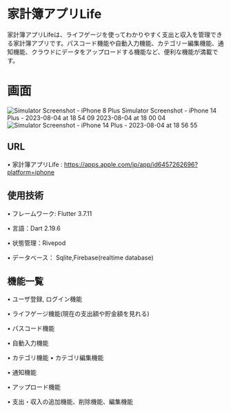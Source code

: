 # 家計簿アプリLife

家計簿アプリLifeは、ライフゲージを使ってわかりやすく支出と収入を管理できる家計簿アプリです。パスコード機能や自動入力機能、カテゴリー編集機能、通知機能、クラウドにデータをアップロードする機能など、便利な機能が満載です。
# 画面
![Simulator Screenshot - iPhone 8 Plus ![Simulator Screenshot - iPhone 14 Plus - 2023-08-04 at 18 54 09](https://github.com/keito0612/budget_life/assets/93522137/e08c10db-6048-4edf-a318-4dd361a758f1)
2023-08-04 at 18 00 04](https://github.com/keito0612/budget_life/assets/93522137/d47efdbf-4781-4fe9-a8ef-40c6a584564d)
![Simulator Screenshot - iPhone 14 Plus - 2023-08-04 at 18 56 55](https://github.com/keito0612/budget_life/assets/93522137/d2e2558b-7270-4fa9-b524-7bb1be85a307)




## URL
• 家計簿アプリLife : https://apps.apple.com/jp/app/id6457262696?platform=iphone


## 使用技術
• フレームワーク: Flutter 3.7.11

• 言語：Dart 2.19.6

• 状態管理：Rivepod

• データベース： Sqlite,Firebase(realtime database)



## 機能一覧

• ユーザ登録, ログイン機能

• ライフゲージ機能(現在の支出額や貯金額を見れる)

• パスコード機能

• 自動入力機能

• カテゴリ機能 • カテゴリ編集機能

• 通知機能

• アップロード機能

• 支出・収入の追加機能、削除機能、編集機能




